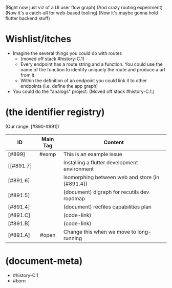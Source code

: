 (Right now just viz of a UI user flow graph)
(And crazy routing experiment)
(Now it's a catch-all for web-based tooling)
(Now it's maybe gonna hold flutter backend stuff)


# Wishlist/itches

+ Imagine the several things you could do with routes
  + (moved off stack #history-C.1)
  + Every endpoint has a route string and a function. You could use the name
    of the function to identify uniquely the route and produce a url from it
  + Within the definition of an endpoint you could link it to other endpoints
    (i.e. define the app graph)
+ You could do the "analogs" project. (Moved off stack #history-C.1.)


# (the identifier registry)

(Our range: [#890-#891])

| ID      | Main Tag | Content  |
|---------|:-----:|----|
|[#899]   | #exmp | This is an example issue
[[#891.7] |       | Installing a flutter development environment
|[#891.6] |       | isomorphing between web and store (in [#891.4])
|[#891.5] |       | (document) digraph for recutils dev roadmap
|[#891.4] |       | (document) recfiles capabilities plan
|[#891.C] |       | (code-link)
|[#891.B] |       | (code-link)
|[#891.A] | #open | Change this when we move to long-running


# (document-meta)

- #history-C.1
- #born
